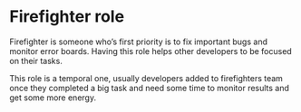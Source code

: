 # Firefighter role

Firefighter is someone who’s first priority is to fix important bugs and monitor error boards.
Having this role helps other developers to be focused on their tasks.

This role is a temporal one, usually developers added to firefighters team once they completed a big task and need some
time to monitor results and get some more energy.
